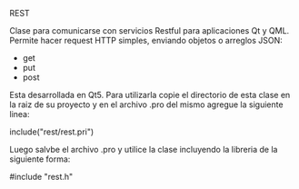 REST

Clase para comunicarse con servicios Restful para aplicaciones Qt y QML.
Permite hacer request HTTP simples, enviando objetos o arreglos JSON:

 - get
 - put
 - post

Esta desarrollada en Qt5. Para utilizarla copie el directorio de esta clase en la raiz de su proyecto y en el archivo .pro del mismo agregue la siguiente linea:

include("rest/rest.pri")

Luego salvbe el archivo .pro y utilice la clase incluyendo la libreria de la siguiente forma:

#include "rest.h"

